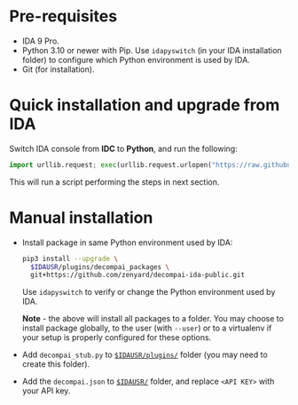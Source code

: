 # Pre-requisites

- IDA 9 Pro.
- Python 3.10 or newer with Pip. Use `idapyswitch` (in your IDA installation
  folder) to configure which Python environment is used by IDA.
- Git (for installation).

# Quick installation and upgrade from IDA

Switch IDA console from **IDC** to **Python**, and run the following:

```python
import urllib.request; exec(urllib.request.urlopen("https://raw.githubusercontent.com/zenyard/decompai-ida-public/main/install_from_ida.py").read())
```

This will run a script performing the steps in next section.

# Manual installation

- Install package in same Python environment used by IDA:

  ```sh
  pip3 install --upgrade \
    $IDAUSR/plugins/decompai_packages \
    git+https://github.com/zenyard/decompai-ida-public.git
  ```

  Use `idapyswitch` to verify or change the Python environment used by IDA.

  **Note** - the above will install all packages to a folder. You may choose to
  install package globally, to the user (with `--user`) or to a virtualenv if
  your setup is properly configured for these options.

- Add `decompai_stub.py` to [`$IDAUSR/plugins/`][1] folder (you may need to
  create this folder).

- Add the `decompai.json` to [`$IDAUSR/`][1] folder, and replace `<API KEY>`
  with your API key.

[1]:
  https://hex-rays.com/blog/igors-tip-of-the-week-33-idas-user-directory-idausr
